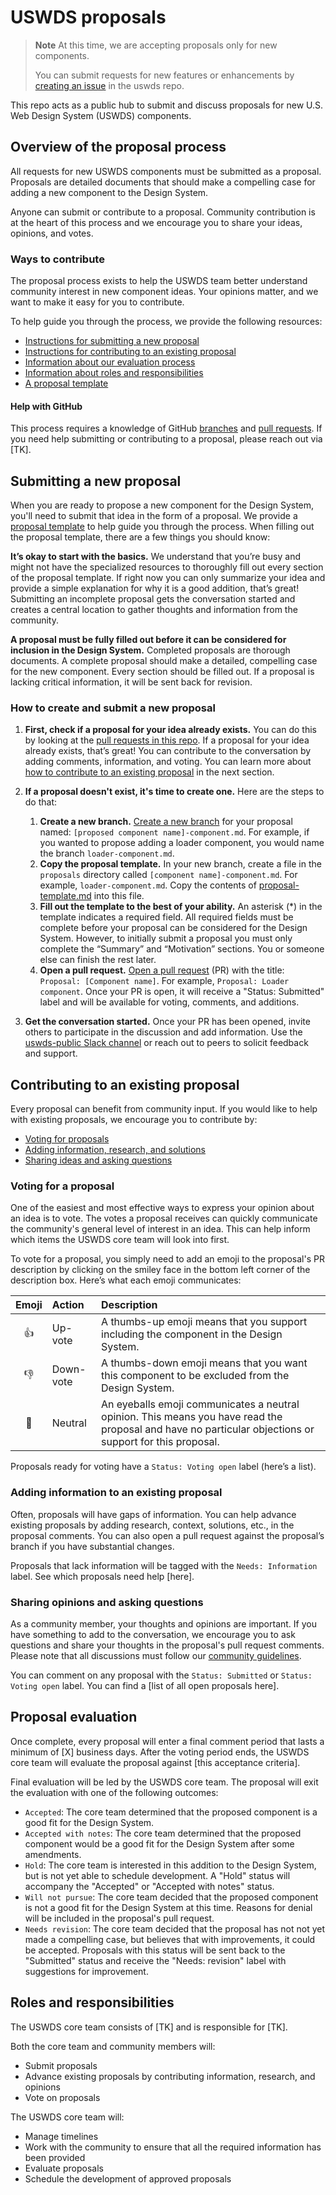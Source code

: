 # USWDS proposals

> **Note**
> At this time, we are accepting proposals only for new components. 
>
> You can submit requests for new features or enhancements by [creating an issue](https://github.com/uswds/uswds/issues/new/choose) in the uswds repo.

This repo acts as a public hub to submit and discuss proposals for new U.S. Web Design System (USWDS) components.

## Overview of the proposal process

All requests for new USWDS components must be submitted as a proposal. Proposals are detailed documents that should make a compelling case for adding a new component to the Design System.

Anyone can submit or contribute to a proposal. Community contribution is at the heart of this process and we encourage you to share your ideas, opinions, and votes.

### Ways to contribute

The proposal process exists to help the USWDS team better understand community interest in new component ideas. Your opinions matter, and we want to make it easy for you to contribute.

To help guide you through the process, we provide the following resources:

- [Instructions for submitting a new proposal](#submitting-a-new-proposal)
- [Instructions for contributing to an existing proposal](#contributing-to-an-existing-proposal)
- [Information about our evaluation process](#proposal-evaluation)
- [Information about roles and responsibilities](#roles-and-responsibilities)
- [A proposal template](https://github.com/amyleadem/uswds-proposals/blob/main/proposals/_proposal-template.md)


#### Help with GitHub

This process requires a knowledge of GitHub [branches](https://docs.github.com/en/pull-requests/collaborating-with-pull-requests/proposing-changes-to-your-work-with-pull-requests/about-branches) and [pull requests](https://docs.github.com/en/pull-requests/collaborating-with-pull-requests/proposing-changes-to-your-work-with-pull-requests/about-pull-requests). If you need help submitting or contributing to a proposal, please reach out via [TK].

## Submitting a new proposal

When you are ready to propose a new component for the Design System, you'll need to submit that idea in the form of a proposal. We provide a [proposal template](https://github.com/amyleadem/uswds-proposals/blob/main/proposals/_proposal-template.md) to help guide you through the process. When filling out the proposal template, there are a few things you should know:

**It’s okay to start with the basics.** We understand that you’re busy and might not have the specialized resources to thoroughly fill out every section of the proposal template. If right now you can only summarize your idea and provide a simple explanation for why it is a good addition, that’s great! Submitting an incomplete proposal gets the conversation started and creates a central location to gather thoughts and information from the community.

**A proposal must be fully filled out before it can be considered for inclusion in the Design System.** Completed proposals are thorough documents. A complete proposal should make a detailed, compelling case for the new component. Every section should be filled out. If a proposal is lacking critical information, it will be sent back for revision. 

### How to create and submit a new proposal

1. **First, check if a proposal for your idea already exists.** You can do this by looking at the [pull requests in this repo](https://github.com/amyleadem/uswds-proposals/pulls). If a proposal for your idea already exists, that’s great! You can contribute to the conversation by adding comments, information, and voting. You can learn more about [how to contribute to an existing proposal](#contributing-to-an-existing-proposal) in the next section.

1. **If a proposal doesn't exist, it's time to create one.** Here are the steps to do that:
    1. **Create a new branch.** [Create a new branch](https://docs.github.com/en/pull-requests/collaborating-with-pull-requests/proposing-changes-to-your-work-with-pull-requests/creating-and-deleting-branches-within-your-repository) for your proposal named: `[proposed component name]-component.md`. For example, if you wanted to propose adding a loader component, you would name the branch `loader-component.md`.
    1. **Copy the proposal template.** In your new branch, create a file in the `proposals` directory called `[component name]-component.md`. For example, `loader-component.md`. Copy the contents of [proposal-template.md](https://github.com/amyleadem/uswds-proposals/blob/add-readme-and-template/proposals/proposal-template.md) into this file.
    1. **Fill out the template to the best of your ability.**  An asterisk (*) in the template indicates a required field. All required fields must be complete before your proposal can be considered for the Design System. However, to initially submit a proposal you must only complete the “Summary” and “Motivation” sections. You or someone else can finish the rest later.
    1. **Open a pull request.** [Open a pull request](https://docs.github.com/en/pull-requests/collaborating-with-pull-requests/proposing-changes-to-your-work-with-pull-requests/creating-a-pull-request) (PR) with the title: `Proposal: [Component name]`. For example, `Proposal: Loader component`. Once your PR is open, it will receive a "Status: Submitted" label and will be available for voting, comments, and additions.

1. **Get the conversation started.** Once your PR has been opened, invite others to participate in the discussion and add information. Use the [uswds-public Slack channel](https://gsa-tts.slack.com/archives/C3F14AHSQ) or reach out to peers to solicit feedback and support.

## Contributing to an existing proposal

Every proposal can benefit from community input. If you would like to help with existing proposals, we encourage you to contribute by:

- [Voting for proposals](#voting-for-a-proposal)
- [Adding information, research, and solutions](#adding-information-to-an-existing-proposal)
- [Sharing ideas and asking questions](#sharing-opinions-and-asking-questions)

### Voting for a proposal

One of the easiest and most effective ways to express your opinion about an idea is to vote. The votes a proposal receives can quickly communicate the community's general level of interest in an idea. This can help inform which items the USWDS core team will look into first.

To vote for a proposal, you simply need to add an emoji to the proposal's PR description by clicking on the smiley face in the bottom left corner of the description box. Here’s what each emoji communicates:

| Emoji            | Action | Description |
| :----------------------------: | :-------------- | :--------- |
| 👍 | Up-vote |   A thumbs-up emoji means that you support including the component in the Design System.    |
| 👎 | Down-vote | A thumbs-down emoji means that you want this component to be excluded from the Design System.   |
| 👀 | Neutral | An eyeballs emoji communicates a neutral opinion. This means you have read the proposal and have no particular objections or support for this proposal. |

Proposals ready for voting have a `Status: Voting open` label (here’s a list).

### Adding information to an existing proposal

Often, proposals will have gaps of information. You can help advance existing proposals by adding research, context, solutions, etc., in the proposal comments. You can also open a pull request against the proposal’s branch if you have substantial changes.

Proposals that lack information will be tagged with the  `Needs: Information` label. See which proposals need help [here].

### Sharing opinions and asking questions

As a community member, your thoughts and opinions are important. If you have something to add to the conversation, we encourage you to ask questions and share your thoughts in the proposal's pull request comments. Please note that all discussions must follow our [community guidelines](https://designsystem.digital.gov/about/community/#community-conduct).

You can comment on any proposal with the `Status: Submitted` or `Status: Voting open` label. You can find a [list of all open proposals here].

## Proposal evaluation

Once complete, every proposal will enter a final comment period that lasts a minimum of [X] business days. After the voting period ends, the USWDS core team will evaluate the proposal against [this acceptance criteria]. 

Final evaluation will be led by the USWDS core team. The proposal will exit the evaluation with one of the following outcomes:

- `Accepted`: The core team determined that the proposed component is a good fit for the Design System. 
- `Accepted with notes`: The core team determined that the proposed component would be a good fit for the Design System after some amendments.
- `Hold`: The core team is interested in this addition to the Design System, but is not yet able to schedule development. A "Hold" status will accompany the "Accepted" or "Accepted with notes" status.
- `Will not pursue`: The core team decided that the proposed component is not a good fit for the Design System at this time. Reasons for denial will be included in the proposal's pull request.
- `Needs revision`: The core team decided that the proposal has not not yet made a compelling case, but believes that with improvements, it could be accepted. Proposals with this status will be sent back to the "Submitted" status and receive the "Needs: revision" label with suggestions for improvement.

## Roles and responsibilities

The USWDS core team consists of [TK] and is responsible for [TK].

Both the core team and community members will:

- Submit proposals 
- Advance existing proposals by contributing information, research, and opinions
- Vote on proposals

The USWDS core team will:

- Manage timelines
- Work with the community to ensure that all the required information has been provided
- Evaluate proposals
- Schedule the development of approved proposals
